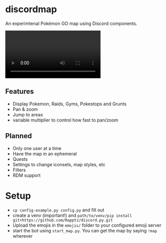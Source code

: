 # discordmap

An experimtenal Pokémon GO map using Discord components.

![](https://cdn.discordapp.com/attachments/523253670700122144/880927960608157726/vHkLFO0kUy.mp4)

## Features
- Display Pokemon, Raids, Gyms, Pokestops and Grunts
- Pan & zoom
- Jump to areas
- variable multiplier to control how fast to pan/zoom

## Planned
- Only one user at a time 
- Have the map in an ephemeral
- Quests
- Settings to change iconsets, map styles, etc
- Filters
- RDM support

# Setup
- `cp config-example.py config.py` and fill out
- create a venv (important!) and `path/to/venv/pip install git+https://github.com/Rapptz/discord.py.git`
- Upload the emojis in the `emojis/` folder to your configured emoji server
- start the bot using `start_map.py`. You can get the map by saying `!map` wherever
